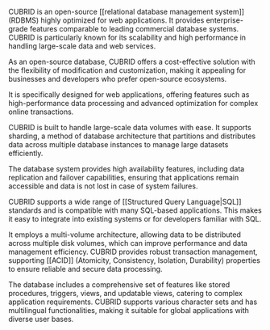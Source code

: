 CUBRID is an open-source [[relational database management system]] (RDBMS) highly optimized for web applications. It provides enterprise-grade features comparable to leading commercial database systems. CUBRID is particularly known for its scalability and high performance in handling large-scale data and web services.

As an open-source database, CUBRID offers a cost-effective solution with the flexibility of modification and customization, making it appealing for businesses and developers who prefer open-source ecosystems.

It is specifically designed for web applications, offering features such as high-performance data processing and advanced optimization for complex online transactions.

CUBRID is built to handle large-scale data volumes with ease. It supports sharding, a method of database architecture that partitions and distributes data across multiple database instances to manage large datasets efficiently.

The database system provides high availability features, including data replication and failover capabilities, ensuring that applications remain accessible and data is not lost in case of system failures.

CUBRID supports a wide range of [[Structured Query Language|SQL]] standards and is compatible with many SQL-based applications. This makes it easy to integrate into existing systems or for developers familiar with SQL.

It employs a multi-volume architecture, allowing data to be distributed across multiple disk volumes, which can improve performance and data management efficiency. CUBRID provides robust transaction management, supporting [[ACID]] (Atomicity, Consistency, Isolation, Durability) properties to ensure reliable and secure data processing.

The database includes a comprehensive set of features like stored procedures, triggers, views, and updatable views, catering to complex application requirements. CUBRID supports various character sets and has multilingual functionalities, making it suitable for global applications with diverse user bases.
